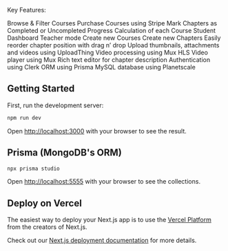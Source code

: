 Key Features:

Browse & Filter Courses
Purchase Courses using Stripe
Mark Chapters as Completed or Uncompleted
Progress Calculation of each Course
Student Dashboard
Teacher mode
Create new Courses
Create new Chapters
Easily reorder chapter position with drag n’ drop
Upload thumbnails, attachments and videos using UploadThing
Video processing using Mux
HLS Video player using Mux
Rich text editor for chapter description
Authentication using Clerk
ORM using Prisma
MySQL database using Planetscale

## Getting Started

First, run the development server:

```bash
npm run dev
```

Open [http://localhost:3000](http://localhost:3000) with your browser to see the result.

## Prisma (MongoDB's ORM)

```bash
npx prisma studio
```

Open [http://localhost:5555](http://localhost:555) with your browser to see the collections.

## Deploy on Vercel

The easiest way to deploy your Next.js app is to use the [Vercel Platform](https://vercel.com/new?utm_medium=default-template&filter=next.js&utm_source=create-next-app&utm_campaign=create-next-app-readme) from the creators of Next.js.

Check out our [Next.js deployment documentation](https://nextjs.org/docs/deployment) for more details.
